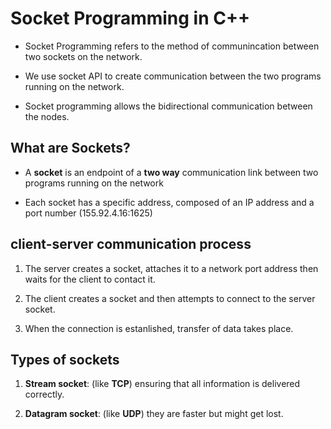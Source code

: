 # Socket Programming in C++

- Socket Programming refers to the method of communincation between two sockets on the network.  

- We use socket API to create communication between the two programs running on the network.  

- Socket programming allows the bidirectional communication between the nodes.  

## What are Sockets?

- A **socket** is an endpoint of a **two way** communication link between two programs running on the network 

- Each socket has a specific address, composed of an IP address and a port number (155.92.4.16:1625)

## client-server communication process

1. The server creates a socket, attaches it to a network port address then waits for the client to contact it.  

2. The client creates a socket and then attempts to connect to the server socket.  

3. When the connection is estanlished, transfer of data takes place. 

## Types of sockets 

1. **Stream socket**: (like **TCP**) ensuring that all information is delivered correctly.  

2. **Datagram socket**: (like **UDP**) they are faster but might get lost.  


 
